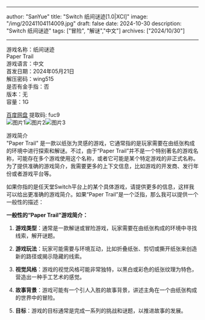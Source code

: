 
---
author: "SanYue"
title: "Switch 纸间谜迹[1.0|XCI]"
image: "/img/20241104114009.jpg"
draft: false
date: 2024-10-30
description: "Switch 纸间谜迹"
tags: ["冒险", "解谜","中文"]
archives: ["2024/10/30"]

---

游戏名称：纸间谜迹   
Paper Trail    
游戏语言：中文  
首发日期：2024年05月21日  
解压密码：wing515  
是否有金手指：否  
版本：无   
容量：1G

[百度网盘](https://pan.baidu.com/s/13F4fd5kbSapQITi5fnqJyA) 提取码: fuc9  
![图片1](/img/2a54f8c7.jpg)![图片2](/img/dd316f1f.jpg)![图片3](/img/e04e8293.jpg)  

游戏简介  
"Paper Trail" 是一款以纸张为灵感的游戏，它通常指的是玩家需要在由纸张构成的环境中进行探索和解谜。不过，由于“Paper Trail”并不是一个特别著名的游戏名称，可能存在多个游戏使用这个名称，或者它可能是某个特定游戏的非正式名称。为了提供准确的游戏简介，我需要更多的上下文信息，比如游戏的开发商、发行年份或者游戏平台等。

如果你指的是任天堂Switch平台上的某个具体游戏，请提供更多的信息，这样我可以给出更准确的游戏简介。如果“Paper Trail”是一个泛指，那么我可以提供一个一般性的描述：

**一般性的“Paper Trail”游戏简介：**

1. **游戏类型**：通常是一款解谜或冒险游戏，玩家需要在由纸张构成的环境中寻找线索，解开谜题。

2. **游戏玩法**：玩家可能需要与环境互动，比如折叠纸张、剪切或撕开纸张来创造新的路径或揭示隐藏的线索。

3. **视觉风格**：游戏的视觉风格可能非常独特，以黑白或彩色的纸张纹理为特色，营造出一种手工艺术的感觉。

4. **故事背景**：游戏可能有一个引人入胜的故事背景，讲述主角在一个由纸张构成的世界中的冒险。

5. **目标**：游戏的目标通常是完成一系列的挑战和谜题，以推进故事的发展。
